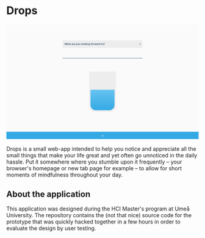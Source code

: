# Drops

![Screenshot](screenshot.png)

Drops is a small web-app intended to help you notice and appreciate all the small things that make your life great and yet often go unnoticed in the daily hassle. Put it somewhere where you stumble upon it frequently – your browser's homepage or new tab page for example – to allow for short moments of mindfulness throughout your day.

## About the application

This application was designed during the HCI Master's program at Umeå University. The repository contains the (not that nice) source code for the prototype that was quickly hacked together in a few hours in order to evaluate the design by user testing.
